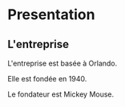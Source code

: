 # Presentation
## L'entreprise

L'entreprise est basée à Orlando.

Elle est fondée en 1940.

Le fondateur est Mickey Mouse.
